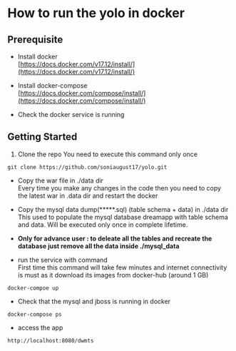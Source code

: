 # How to run the yolo in docker

## Prerequisite 

* Install docker   
[https://docs.docker.com/v17.12/install/](https://docs.docker.com/v17.12/install/)
* Install docker-compose  
[https://docs.docker.com/compose/install/](https://docs.docker.com/compose/install/)


* Check the docker service is running

## Getting Started

1.  Clone the repo
You need to execute this command only once
```
git clone https://github.com/soniaugust17/yolo.git
```

* Copy the war file in ./data dir  
Every time you make any changes in the code then you need to copy the latest war in .data dir and restart the docker

* Copy the mysql data dump(*****.sql) (table schema + data) in ./data dir
This used to populate the mysql database dreamapp with table schema and data. Will be executed only once in complete lifetime.   
* **Only for advance user : to deleate all the tables and recreate the database just remove all the data inside ./mysql_data**


* run the service with command  
First time this command will take few minutes and internet connectivity is must as it download its images from docker-hub (around 1 GB)
```
docker-compoe up
```

* Check that the mysql and jboss is running in docker 

```
docker-compose ps 
```
* access the app 
```
http://localhost:8080/dwmts
```


